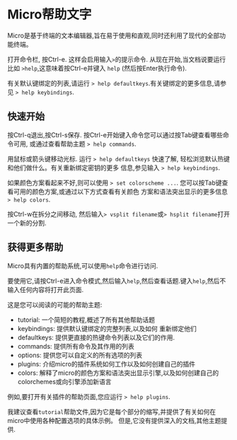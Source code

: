 # Micro帮助文字

Micro是基于终端的文本编辑器,旨在易于使用和直观,同时还利用了现代的全部功能终端。

打开命令栏, 按Ctrl-e. 这样会启用输入`>`的提示命令. 从现在开始,当文档说要运行比如
 `>help`,这意味着按Ctrl-e并键入 `help` (然后按Enter执行命令).

有关默认键绑定的列表,请运行 `> help defaultkeys`.有关键绑定的更多信息,请参见 
`> help keybindings`.

## 快速开始

按Ctrl-q退出,按Ctrl-s保存. 按Ctrl-e开始键入命令您可以通过按Tab键查看哪些命令可用,
或通过查看帮助主题 `> help commands`.

用鼠标或箭头键移动光标. 运行
`> help defaultkeys` 快速了解, 轻松浏览默认热键和他们做什么。有关重新绑定密钥的更多
信息,参见输入 `> help keybindings`.

如果颜色方案看起来不好,则可以使用
`> set colorscheme ...`. 您可以按Tab键查看可用的颜色方案,或通过以下方式查看有关颜色
方案和语法突出显示的更多信息 `> help colors`.

按Ctrl-w在拆分之间移动, 然后输入`> vsplit filename`或`> hsplit filename`打开一个新的分割.

## 获得更多帮助

Micro具有内置的帮助系统,可以使用`help`命令进行访问.

要使用它,请按Ctrl-e进入命令模式,然后输入`help`,然后查看话题.键入`help`,然后不输入任何内容将打开此页面.

这是您可以阅读的可能的帮助主题:

* tutorial: 一个简短的教程,概述了所有其他帮助话题
* keybindings: 提供默认键绑定的完整列表,以及如何  重新绑定他们
* defaultkeys: 提供更直接的热键命令列表以及它们的作用.
* commands: 提供所有命令及其作用的列表
* options: 提供您可以自定义的所有选项的列表
* plugins: 介绍micro的插件系统如何工作以及如何创建自己的插件
* colors: 解释了micro的颜色方案和语法突出显示引擎,以及如何创建自己的colorchemes或向引擎添加新语言 

例如,要打开有关插件的帮助页面,您应运行 `> help plugins`.

我建议查看`tutorial`帮助文件,因为它是每个部分的缩写,并提供了有关如何在micro中使用各种配置选项的具体示例。
但是,它没有提供深入的文档,其他主题提供.
